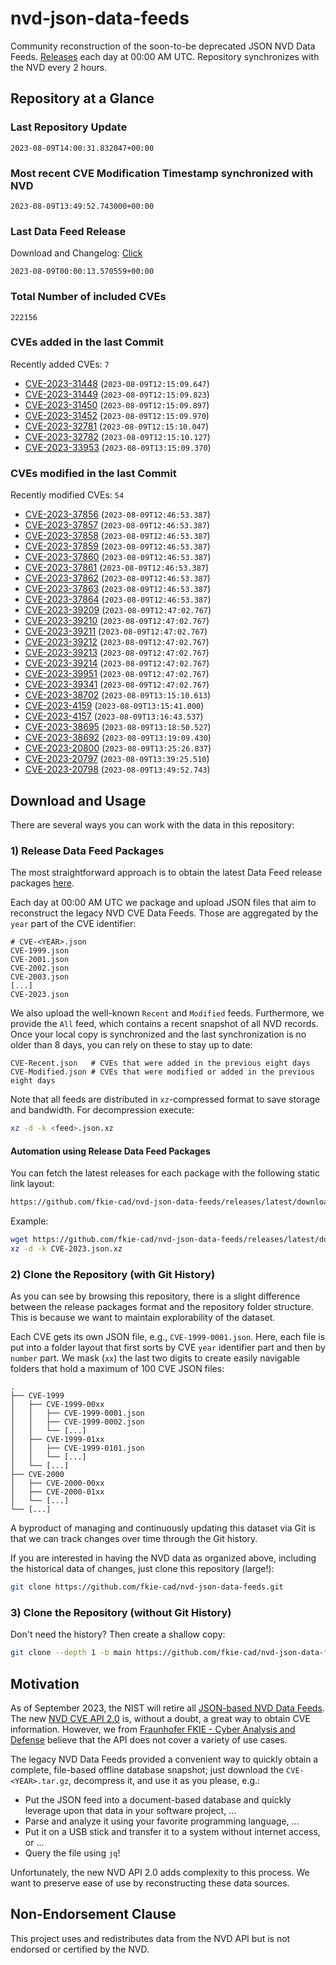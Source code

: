 # nvd-json-data-feeds

Community reconstruction of the soon-to-be deprecated JSON NVD Data Feeds. 
[Releases](https://github.com/fkie-cad/nvd-json-data-feeds/releases/latest) each day at 00:00 AM UTC.
Repository synchronizes with the NVD every 2 hours.

## Repository at a Glance

### Last Repository Update

```plain
2023-08-09T14:00:31.832047+00:00
```

### Most recent CVE Modification Timestamp synchronized with NVD

```plain
2023-08-09T13:49:52.743000+00:00
```

### Last Data Feed Release

Download and Changelog: [Click](https://github.com/fkie-cad/nvd-json-data-feeds/releases/latest)

```plain
2023-08-09T00:00:13.570559+00:00
```

### Total Number of included CVEs

```plain
222156
```

### CVEs added in the last Commit

Recently added CVEs: `7`

* [CVE-2023-31448](CVE-2023/CVE-2023-314xx/CVE-2023-31448.json) (`2023-08-09T12:15:09.647`)
* [CVE-2023-31449](CVE-2023/CVE-2023-314xx/CVE-2023-31449.json) (`2023-08-09T12:15:09.823`)
* [CVE-2023-31450](CVE-2023/CVE-2023-314xx/CVE-2023-31450.json) (`2023-08-09T12:15:09.897`)
* [CVE-2023-31452](CVE-2023/CVE-2023-314xx/CVE-2023-31452.json) (`2023-08-09T12:15:09.970`)
* [CVE-2023-32781](CVE-2023/CVE-2023-327xx/CVE-2023-32781.json) (`2023-08-09T12:15:10.047`)
* [CVE-2023-32782](CVE-2023/CVE-2023-327xx/CVE-2023-32782.json) (`2023-08-09T12:15:10.127`)
* [CVE-2023-33953](CVE-2023/CVE-2023-339xx/CVE-2023-33953.json) (`2023-08-09T13:15:09.370`)


### CVEs modified in the last Commit

Recently modified CVEs: `54`

* [CVE-2023-37856](CVE-2023/CVE-2023-378xx/CVE-2023-37856.json) (`2023-08-09T12:46:53.387`)
* [CVE-2023-37857](CVE-2023/CVE-2023-378xx/CVE-2023-37857.json) (`2023-08-09T12:46:53.387`)
* [CVE-2023-37858](CVE-2023/CVE-2023-378xx/CVE-2023-37858.json) (`2023-08-09T12:46:53.387`)
* [CVE-2023-37859](CVE-2023/CVE-2023-378xx/CVE-2023-37859.json) (`2023-08-09T12:46:53.387`)
* [CVE-2023-37860](CVE-2023/CVE-2023-378xx/CVE-2023-37860.json) (`2023-08-09T12:46:53.387`)
* [CVE-2023-37861](CVE-2023/CVE-2023-378xx/CVE-2023-37861.json) (`2023-08-09T12:46:53.387`)
* [CVE-2023-37862](CVE-2023/CVE-2023-378xx/CVE-2023-37862.json) (`2023-08-09T12:46:53.387`)
* [CVE-2023-37863](CVE-2023/CVE-2023-378xx/CVE-2023-37863.json) (`2023-08-09T12:46:53.387`)
* [CVE-2023-37864](CVE-2023/CVE-2023-378xx/CVE-2023-37864.json) (`2023-08-09T12:46:53.387`)
* [CVE-2023-39209](CVE-2023/CVE-2023-392xx/CVE-2023-39209.json) (`2023-08-09T12:47:02.767`)
* [CVE-2023-39210](CVE-2023/CVE-2023-392xx/CVE-2023-39210.json) (`2023-08-09T12:47:02.767`)
* [CVE-2023-39211](CVE-2023/CVE-2023-392xx/CVE-2023-39211.json) (`2023-08-09T12:47:02.767`)
* [CVE-2023-39212](CVE-2023/CVE-2023-392xx/CVE-2023-39212.json) (`2023-08-09T12:47:02.767`)
* [CVE-2023-39213](CVE-2023/CVE-2023-392xx/CVE-2023-39213.json) (`2023-08-09T12:47:02.767`)
* [CVE-2023-39214](CVE-2023/CVE-2023-392xx/CVE-2023-39214.json) (`2023-08-09T12:47:02.767`)
* [CVE-2023-39951](CVE-2023/CVE-2023-399xx/CVE-2023-39951.json) (`2023-08-09T12:47:02.767`)
* [CVE-2023-39341](CVE-2023/CVE-2023-393xx/CVE-2023-39341.json) (`2023-08-09T12:47:02.767`)
* [CVE-2023-38702](CVE-2023/CVE-2023-387xx/CVE-2023-38702.json) (`2023-08-09T13:15:10.613`)
* [CVE-2023-4159](CVE-2023/CVE-2023-41xx/CVE-2023-4159.json) (`2023-08-09T13:15:41.000`)
* [CVE-2023-4157](CVE-2023/CVE-2023-41xx/CVE-2023-4157.json) (`2023-08-09T13:16:43.537`)
* [CVE-2023-38695](CVE-2023/CVE-2023-386xx/CVE-2023-38695.json) (`2023-08-09T13:18:50.527`)
* [CVE-2023-38692](CVE-2023/CVE-2023-386xx/CVE-2023-38692.json) (`2023-08-09T13:19:09.430`)
* [CVE-2023-20800](CVE-2023/CVE-2023-208xx/CVE-2023-20800.json) (`2023-08-09T13:25:26.837`)
* [CVE-2023-20797](CVE-2023/CVE-2023-207xx/CVE-2023-20797.json) (`2023-08-09T13:39:25.510`)
* [CVE-2023-20798](CVE-2023/CVE-2023-207xx/CVE-2023-20798.json) (`2023-08-09T13:49:52.743`)


## Download and Usage

There are several ways you can work with the data in this repository:

### 1) Release Data Feed Packages

The most straightforward approach is to obtain the latest Data Feed release packages [here](https://github.com/fkie-cad/nvd-json-data-feeds/releases/latest).

Each day at 00:00 AM UTC we package and upload JSON files that aim to reconstruct the legacy NVD CVE Data Feeds.
Those are aggregated by the `year` part of the CVE identifier:

```
# CVE-<YEAR>.json
CVE-1999.json
CVE-2001.json
CVE-2002.json
CVE-2003.json
[...]
CVE-2023.json
```

We also upload the well-known `Recent` and `Modified` feeds.
Furthermore, we provide the `All` feed, which contains a recent snapshot of all NVD records.
Once your local copy is synchronized and the last synchronization is no older than 8 days, you can rely on these to stay up to date:

```plain
CVE-Recent.json   # CVEs that were added in the previous eight days
CVE-Modified.json # CVEs that were modified or added in the previous eight days
```

Note that all feeds are distributed in `xz`-compressed format to save storage and bandwidth.
For decompression execute:

```sh
xz -d -k <feed>.json.xz
```


#### Automation using Release Data Feed Packages

You can fetch the latest releases for each package with the following static link layout:

```sh
https://github.com/fkie-cad/nvd-json-data-feeds/releases/latest/download/CVE-<YEAR>.json.xz
```

Example:

```sh
wget https://github.com/fkie-cad/nvd-json-data-feeds/releases/latest/download/CVE-2023.json.xz
xz -d -k CVE-2023.json.xz
```

### 2) Clone the Repository (with Git History)

As you can see by browsing this repository, there is a slight difference between the release packages format and the repository folder structure.
This is because we want to maintain explorability of the dataset.

Each CVE gets its own JSON file, e.g., `CVE-1999-0001.json`.
Here, each file is put into a folder layout that first sorts by CVE `year` identifier part and then by `number` part.
We mask (`xx`) the last two digits to create easily navigable folders that hold a maximum of 100 CVE JSON files:

```plain
.
├── CVE-1999
│   ├── CVE-1999-00xx
│   │   ├── CVE-1999-0001.json
│   │   ├── CVE-1999-0002.json
│   │   └── [...]
│   ├── CVE-1999-01xx
│   │   ├── CVE-1999-0101.json
│   │   └── [...]
│   └── [...]
├── CVE-2000
│   ├── CVE-2000-00xx
│   ├── CVE-2000-01xx
│   └── [...]
└── [...]
```

A byproduct of managing and continuously updating this dataset via Git is that we can track changes over time through the Git history.

If you are interested in having the NVD data as organized above, including the historical data of changes, just clone this repository (large!):

```sh
git clone https://github.com/fkie-cad/nvd-json-data-feeds.git
```

### 3) Clone the Repository (without Git History)

Don't need the history? Then create a shallow copy:

```sh
git clone --depth 1 -b main https://github.com/fkie-cad/nvd-json-data-feeds.git
```

## Motivation

As of September 2023, the NIST will retire all [JSON-based NVD Data Feeds](https://nvd.nist.gov/vuln/data-feeds#divRetirementBanner-1).
The new [NVD CVE API 2.0](https://nvd.nist.gov/developers/vulnerabilities) is, without a doubt, a great way to obtain CVE information.
However, we from [Fraunhofer FKIE - Cyber Analysis and Defense](https://www.fkie.fraunhofer.de/en/departments/cad.html) believe that the API does not cover a variety of use cases.

The legacy NVD Data Feeds provided a convenient way to quickly obtain a complete, file-based offline database snapshot; just download the `CVE-<YEAR>.tar.gz`, decompress it, and use it as you please, e.g.:

* Put the JSON feed into a document-based database and quickly leverage upon that data in your software project, ...
* Parse and analyze it using your favorite programming language, ...
* Put it on a USB stick and transfer it to a system without internet access, or ...
* Query the file using `jq`!

Unfortunately, the new NVD API 2.0 adds complexity to this process.
We want to preserve ease of use by reconstructing these data sources.

## Non-Endorsement Clause

This project uses and redistributes data from the NVD API but is not endorsed or certified by the NVD.